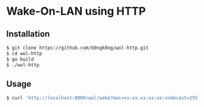 # Wake-On-LAN using HTTP

## Installation

```bash
$ git clone https://github.com/k0ngk0ng/wol-http.git
$ cd wol-http
$ go build
$ ./wol-http
```

## Usage

```bash
$ curl 'http://localhost:8000/wol/wake?mac=xx:xx:xx:xx:xx:xx&bcast=255.255.255.255'
```